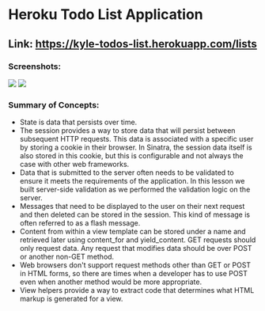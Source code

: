 # Heroku Todo List Application
## Link: https://kyle-todos-list.herokuapp.com/lists
### Screenshots:
<img src='https://github.com/kylemccurley/heroku-todo-list-app/blob/master/Todo.png'>
<img src='https://github.com/kylemccurley/heroku-todo-list-app/blob/master/Todo2.png'>

### Summary of Concepts:
<ul>
  <li>State is data that persists over time.</li>
  <li> The session provides a way to store data that will persist between subsequent HTTP requests. This data is associated with a specific user by storing a cookie in their browser. In Sinatra, the session data itself is also stored in this cookie, but this is configurable and not always the case with other web frameworks.</li>
  <li>Data that is submitted to the server often needs to be validated to ensure it meets the requirements of the application. In this lesson we built server-side validation as we performed the validation logic on the server.</li>
  <li>Messages that need to be displayed to the user on their next request and then deleted can be stored in the session. This kind of message is often referred to as a flash message.</li>
  <li>Content from within a view template can be stored under a name and retrieved later using content_for and yield_content.
GET requests should only request data. Any request that modifies data should be over POST or another non-GET method.</li>
  <li>Web browsers don't support request methods other than GET or POST in HTML forms, so there are times when a developer has to use POST even when another method would be more appropriate.</li>
<li>View helpers provide a way to extract code that determines what HTML markup is generated for a view.</li>

